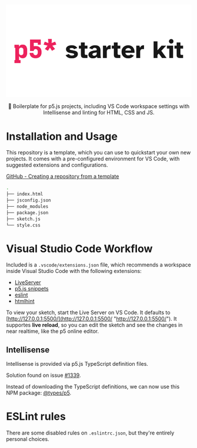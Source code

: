 <p align="center">
  <img src="assets/readme_banner.png"/>
  <p align="center">🌿 Boilerplate for p5.js projects, including VS Code workspace settings with Intellisense and linting for HTML, CSS and JS.</p>
</p>

# Installation and Usage

This repository is a template, which you can use to quickstart your own new projects. It comes with a pre-configured environment for VS Code, with suggested extensions and configurations.

[GitHub - Creating a repository from a template](https://docs.github.com/en/github/creating-cloning-and-archiving-repositories/creating-a-repository-from-a-template)

```bash
.
├── index.html
├── jsconfig.json
├── node_modules
├── package.json
├── sketch.js
└── style.css
```

# Visual Studio Code Workflow

Included is a `.vscode/extensions.json` file, which recommends a workspace inside Visual Studio Code with the following extensions:

* [LiveServer](https://marketplace.visualstudio.com/items?itemName=ritwickdey.LiveServer)
* [p5.js snippets](https://marketplace.visualstudio.com/items?itemName=acidic9.p5js-snippets)
* [eslint](https://marketplace.visualstudio.com/items?itemName=dbaeumer.vscode-eslint)
* [htmlhint](https://marketplace.visualstudio.com/items?itemName=mkaufman.HTMLHint)

To view your sketch, start the Live Server on VS Code. It defaults to [http://127.0.0.1:5500/](http://127.0.0.1:5500/ "http://127.0.0.1:5500/"). It supportes **live reload**, so you can edit the sketch and see the changes in near realtime, like the p5 online editor.

## Intellisense

Intellisense is provided via p5.js TypeScript definition files.

Solution found on issue [#1339](https://github.com/processing/p5.js/issues/1339 "#1339").

Instead of downloading the TypeScript definitions, we can now use this NPM package: [@types/p5](https://www.npmjs.com/package/@types/p5).

# ESLint rules

There are some disabled rules on `.eslintrc.json`, but they're entirely personal choices.
